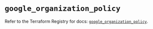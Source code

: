 # `google_organization_policy`

Refer to the Terraform Registry for docs: [`google_organization_policy`](https://registry.terraform.io/providers/hashicorp/google/6.49.2/docs/resources/organization_policy).

